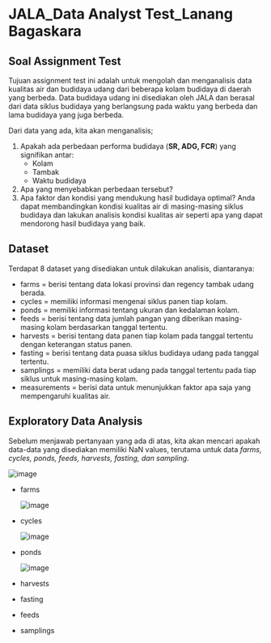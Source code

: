 # JALA_Data Analyst Test_Lanang Bagaskara

## Soal Assignment Test
Tujuan assignment test ini adalah untuk mengolah dan menganalisis data kualitas air dan budidaya udang dari beberapa kolam budidaya di daerah yang berbeda. Data budidaya udang ini disediakan oleh JALA dan berasal dari data siklus budidaya yang berlangsung pada waktu yang berbeda dan lama budidaya yang juga berbeda.

Dari data yang ada, kita akan menganalisis;
1. Apakah ada perbedaan performa budidaya (**SR, ADG, FCR**) yang signifikan antar:
   - Kolam
   - Tambak
   - Waktu budidaya
2. Apa yang menyebabkan perbedaan tersebut?
3. Apa faktor dan kondisi yang mendukung hasil budidaya optimal? Anda dapat membandingkan kondisi kualitas air di masing-masing siklus budidaya dan lakukan analisis kondisi kualitas air seperti apa yang dapat mendorong hasil budidaya yang baik.

## Dataset
Terdapat 8 dataset yang disediakan untuk dilakukan analisis, diantaranya:
- farms = berisi tentang data lokasi provinsi dan regency tambak udang berada.
- cycles = memiliki informasi mengenai siklus panen tiap kolam.
- ponds = memiliki informasi tentang ukuran dan kedalaman kolam.
- feeds = berisi tentang data jumlah pangan yang diberikan masing-masing kolam berdasarkan tanggal tertentu.
- harvests = berisi tentang data panen tiap kolam pada tanggal tertentu dengan keterangan status panen.
- fasting = berisi tentang data puasa siklus budidaya udang pada tanggal tertentu. 
- samplings = memiliki data berat udang pada tanggal tertentu pada tiap siklus untuk masing-masing kolam.
- measurements = berisi data untuk menunjukkan faktor apa saja yang mempengaruhi kualitas air.

## Exploratory Data Analysis
Sebelum menjawab pertanyaan yang ada di atas, kita akan mencari apakah data-data yang disediakan memiliki NaN values, terutama untuk data _farms, cycles, ponds, feeds, harvests, fasting, dan sampling_. 

![image](https://github.com/CountingCrows/JALA_DA_test/assets/85608120/2af25554-5b33-4c9a-88cf-5e98a9e476da)

- farms

  ![image](https://github.com/CountingCrows/JALA_DA_test/assets/85608120/2078f825-ed94-44dc-b007-774cd9f32904)

- cycles
  
  ![image](https://github.com/CountingCrows/JALA_DA_test/assets/85608120/99c8273d-8615-4c65-9166-7886395177f3)

- ponds

   ![image](https://github.com/CountingCrows/JALA_DA_test/assets/85608120/85726983-c8a8-4531-9cd2-23a5df84d92e)

- harvests

- fasting

- feeds

- samplings
